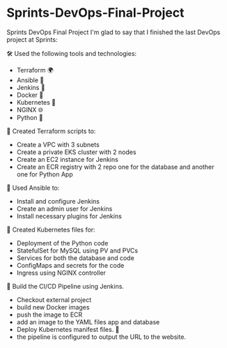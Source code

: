 # Sprints-DevOps-Final-Project
Sprints DevOps Final Project
I'm glad to say that I finished the last DevOps project at Sprints:
  
🛠️ Used the following tools and technologies:  
- Terraform 🌍  
- Ansible 🤖  
- Jenkins 🚀  
- Docker 🐳  
- Kubernetes 🚢  
- NGINX 🌐  
- Python 🐍  
  
📝 Created Terraform scripts to:  
- Create a VPC with 3 subnets  
- Create a private EKS cluster with 2 nodes  
- Create an EC2 instance for Jenkins  
- Create an ECR registry with 2 repo one for the database and another one for Python App  
  
🤖 Used Ansible to:  
- Install and configure Jenkins  
- Create an admin user for Jenkins  
- Install necessary plugins for Jenkins  
  
🚀 Created Kubernetes files for:  
- Deployment of the Python code  
- StatefulSet for MySQL using PV and PVCs  
- Services for both the database and code  
- ConfigMaps and secrets for the code  
- Ingress using NGINX controller  
  
🎉 Build the CI/CD Pipeline using Jenkins.  
- Checkout external project  
- build new Docker images  
- push the image to ECR  
- add an image to the YAML files app and database  
- Deploy Kubernetes manifest files. 🚀  
- the pipeline is configured to output the URL to the website.

